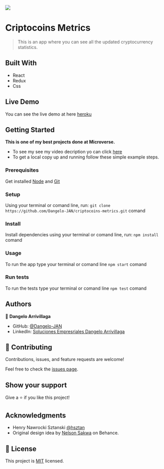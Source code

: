 ![](https://img.shields.io/badge/Microverse-blueviolet)

# Criptocoins Metrics

> This is an app where you can see all the updated cryptocurrency statistics.


## Built With

- React
- Redux
- Css

## Live Demo

You can see the live demo at here [heroku](https://criptocoins-metrics.herokuapp.com/)
## Getting Started

**This is one of my best projects done at Microverse.**

- To see my see my video decription yo can click [here](https://www.loom.com/share/401725e0cba74b5e90b9cbbc1d9ad0cb)
- To get a local copy up and running follow these simple example steps.

### Prerequisites

Get installed [Node](https://nodejs.org/) and [Git](https://git-scm.com/)
### Setup

Using your terminal or comand line, run: `git clone https://github.com/Dangelo-JAN/criptocoins-metrics.git` comand

### Install

Install dependencies using your terminal or comand line, run: `npm install` comand
### Usage

To run the app type your terminal or comand line `npm start` comand
### Run tests

To run the tests type your terminal or comand line `npm test` comand
## Authors

👤 **Dangelo Arrivillaga**

- GitHub: [@Dangelo-JAN](https://github.com/Dangelo-JAN)
- LinkedIn: [Soluciones Empresriales Dangelo Arrivillaga](https://www.linkedin.com/in/soluciones-empresariales-dangelo-arrivillaga-2a144718a/)

## 🤝 Contributing

Contributions, issues, and feature requests are welcome!

Feel free to check the [issues page](../../issues/).

## Show your support

Give a ⭐️ if you like this project!

## Acknowledgments

- Henry Nawrocki Sztanski [@hsztan](https://github.com/hsztan)
- Original design idea by [Nelson Sakwa](https://www.behance.net/gallery/31579789/Ballhead-App-(Free-PSDs)) on Behance.

## 📝 License

This project is [MIT](./MIT.md) licensed.
